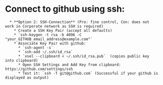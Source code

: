 # Connect to github using ssh:
      * **Option 2: SSH-Connection** (Pro: fine control, Con: does not work in Corporate network as SSH is required)
        * Create a SSH Key Pair (accept all defaults)
        * `ssh-keygen -t rsa -b 4096 -C "your_GITHUB_email_address@example.com"`
        * Associate Key Pair with github:
          * `ssh-agent -s`
          * `ssh-add ~/.ssh/id_rsa`
          * `xsel --clipboard < ~/.ssh/id_rsa.pub`  (copies public key into clipboard)
          * Open SSH Settings and Add Key from clipboard: https://github.com/settings/ssh
          * Test it: `ssh -T git@github.com` (Successful if your github is displayed as output)
